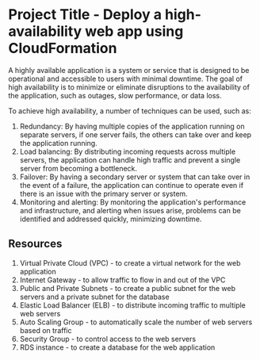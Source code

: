 # Project Title - Deploy a high-availability web app using CloudFormation

A highly available application is a system or service that is designed to be operational and accessible to users with minimal downtime. The goal of high availability is to minimize or eliminate disruptions to the availability of the application, such as outages, slow performance, or data loss.

To achieve high availability, a number of techniques can be used, such as:

1. Redundancy: By having multiple copies of the application running on separate servers, if one server fails, the others can take over and keep the application running.
2. Load balancing: By distributing incoming requests across multiple servers, the application can handle high traffic and prevent a single server from becoming a bottleneck.
3. Failover: By having a secondary server or system that can take over in the event of a failure, the application can continue to operate even if there is an issue with the primary server or system.
4. Monitoring and alerting: By monitoring the application's performance and infrastructure, and alerting when issues arise, problems can be identified and addressed quickly, minimizing downtime.

## Resources

1. Virtual Private Cloud (VPC) - to create a virtual network for the web application
2. Internet Gateway - to allow traffic to flow in and out of the VPC
3. Public and Private Subnets - to create a public subnet for the web servers and a private subnet for the database
4. Elastic Load Balancer (ELB) - to distribute incoming traffic to multiple web servers
5. Auto Scaling Group - to automatically scale the number of web servers based on traffic
6. Security Group - to control access to the web servers
7. RDS instance - to create a database for the web application
